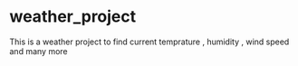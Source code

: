 # weather_project
This is a weather project to find current temprature , humidity , wind speed and many more
